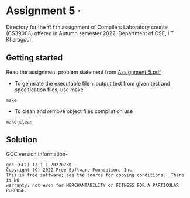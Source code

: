 # Assignment 5 &middot;

>

Directory for the `fifth` assignment of Compilers Laboratory course (CS39003) offered in Autumn semester 2022, Department of CSE, IIT Kharagpur.

## Getting started

Read the assignment problem statement from [Assignment_5.pdf](/assignment_5/Assignment_5.pdf)

- To generate the executable file + output text from given test and specification files, use make

```shell
make
```

- To clean and remove object files compilation use

```shell
make clean
```

## Solution

GCC version information-  

```shell
gcc (GCC) 12.1.1 20220730
Copyright (C) 2022 Free Software Foundation, Inc.
This is free software; see the source for copying conditions.  There is NO
warranty; not even for MERCHANTABILITY or FITNESS FOR A PARTICULAR PURPOSE.
```
